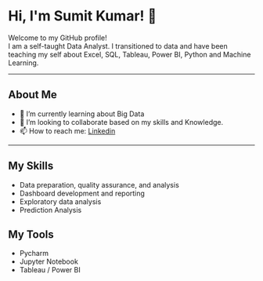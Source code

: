# Hi, I'm Sumit Kumar! 👋

Welcome to my GitHub profile!  
I am a self-taught Data Analyst. I transitioned to data and have been teaching my self about Excel, SQL, Tableau, Power BI, Python and Machine Learning.

---

## About Me
- 🌱 I’m currently learning about Big Data
- 👯 I’m looking to collaborate based on my skills and Knowledge. 
- 📫 How to reach me: [Linkedin](https://www.linkedin.com/in/sumit-k-sharma-2464a61a4/)

---

## My Skills

- Data preparation, quality assurance, and analysis
- Dashboard development and reporting
- Exploratory data analysis
- Prediction Analysis

  
## My Tools
- Pycharm
- Jupyter Notebook
- Tableau / Power BI
  
